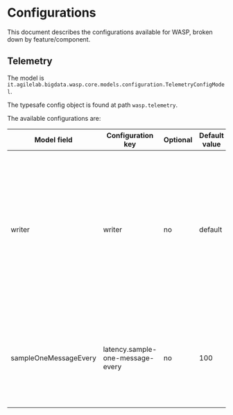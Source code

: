 # Configurations

This document describes the configurations available for WASP, broken down by feature/component.

## Telemetry

The model is `it.agilelab.bigdata.wasp.core.models.configuration.TelemetryConfigModel`.

The typesafe config object is found at path `wasp.telemetry`.

The available configurations are:

| Model field | Configuration key | Optional | Default value | Description |
|---|---|---|---|---|
| writer | writer | no | default | Name of the datastore product to use, for example "solr" or "elastic" for a specific product, or a generic "default" or empty string to leave the choice to the framework | 
| sampleOneMessageEvery | latency.sample-one-message-every | no | 100 | Latency calculation sample rate, expressed as "1 in n", eg 100 => 1 in 100 => 1% sampling rate |